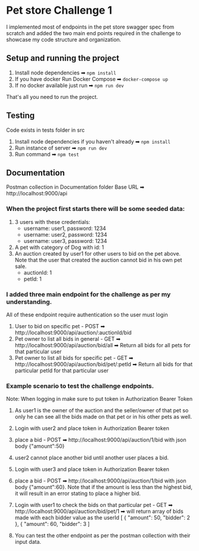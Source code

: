 # Pet store Challenge 1

I implemented most of endpoints in the pet store swagger spec from scratch and added the two main end points required in the challenge to showcase my code structure and organization.

## Setup and running the project

1. Install node dependencies ➡ `npm install`
2. If you have docker Run Docker Compose ➡ `docker-compose up`
3. If no docker available just run ➡ `npm run dev`

That's all you need to run the project.

## Testing

Code exists in tests folder in src

1. Install node dependencies if you haven't already ➡ `npm install`
2. Run instance of server ➡ `npm run dev`
3. Run command ➡ `npm test`

## Documentation

Postman collection in Documentation folder
Base URL ➡ http://localhost:9000/api

### When the project first starts there will be some seeded data:

1. 3 users with these credentials:
   - username: user1, password: 1234
   - username: user2, password: 1234
   - username: user3, password: 1234
2. A pet with category of Dog with id: 1
3. An auction created by user1 for other users to bid on the pet above. Note that the user that created the auction cannot bid in his own pet sale.
   - auctionId: 1
   - petId: 1

### I added three main endpoint for the challenge as per my understanding.

All of these endpoint require authentication so the user must login

1. User to bid on specific pet - POST ➡ http://localhost:9000/api/auction/:auctionId/bid
2. Pet owner to list all bids in general - GET ➡ http://localhost:9000/api/auction/bid/all ➡ Return all bids for all pets for that particular user
3. Pet owner to list all bids for specific pet - GET ➡ http://localhost:9000/api/auction/bid/pet/:petId ➡ Return all bids for that particular petId for that particular user

### Example scenario to test the challenge endpoints.

Note: When logging in make sure to put token in Authorization Bearer Token

1. As user1 is the owner of the auction and the seller/owner of that pet so only he can see all the bids made on that pet or in his other pets as well.
2. Login with user2 and place token in Authorization Bearer token
3. place a bid - POST ➡ http://localhost:9000/api/auction/1/bid with json body {"amount":50}
4. user2 cannot place another bid until another user places a bid.
5. Login with user3 and place token in Authorization Bearer token
6. place a bid - POST ➡ http://localhost:9000/api/auction/1/bid with json body {"amount":60}. Note that if the amount is less than the highest bid, it will result in an error stating to place a higher bid.

7. Login with user1 to check the bids on that particular pet - GET ➡ http://localhost:9000/api/auction/bid/pet/1 ➡ will return array of bids made with each bidder value as the userId
   [
   {
   "amount": 50,
   "bidder": 2
   },
   {
   "amount": 60,
   "bidder": 3
   ]
8. You can test the other endpoint as per the postman collection with their input data.
